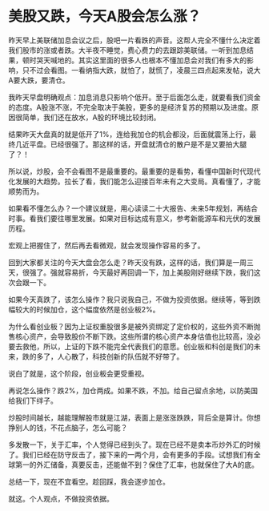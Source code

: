 # 美股又跌，今天A股会怎么涨？

昨天早上美联储加息会议之后，股吧一片看跌的声音。这帮人完全不懂什么决定着我们股市的涨或者跌。大半夜不睡觉，费心费力的去跟踪美联储。一听到加息结果，顿时哭天喊地的。其实这里面的很多人也根本不懂加息会对我们有多大的影响，只不过会看图。一看纳指大跌，就怕了，就慌了，凌晨三四点起来发帖，说大A要大跌，要清仓。

我昨天早盘明确观点：加息消息只影响个低开。至于后面怎么走，就要看我们资金的态度。A股涨不涨，不完全取决于美股，更多的是经济复苏的预期以及进度。原因很简单，我们还在放水，A股的环境比较封闭。

结果昨天大盘真的就是低开了1%，连给我加仓的机会都没，后面就震荡上行，最终几近平盘。已经很强了。那这样的话，开盘就清仓的散户是不是又要拍大腿了？！

所以说，炒股，会不会看图不是最重要的。最重要的是看势，看懂中国新时代现代化发展的大趋势。拉长了看，我们能怎么迎接百年未有之大变局。真看懂了，才能顺势而为。

如果看不懂怎么办？一个建议就是，用心读读二十大报告、未来5年规划，再结合时事。看我们要往哪里发展。如果对目标达成有意义，参考新能源车和光伏的发展历程。

宏观上把握住了，然后再去看微观，就会发现操作容易的多了。

回到大家都关注的今天大盘会怎么走？昨天没有跌，这样的话，我们算是一周三天，很强了。强就容易折，今天最好再回调一下，加上美股刚好继续下跌，我们这次会跟一下。

如果今天真跌了，该怎么操作？我只说我自己，不做为投资依据。继续等，等到跌幅较大的时候加仓，这个幅度依然是创业板2%。

为什么看创业板？因为上证权重股很多是被外资绑定了定价权的，这些外资不断抛售核心资产，会导致股价不断下跌。这些所谓的核心资产本身估值也比较高，没必要去救他，所以，上证的下跌不能完全代表我们的意愿。创业板和科创是我们的未来，跌的多了，人心散了，科技创新的队伍就不好带了。

说白了就是，这个阶段，创业板会更受重视。

再说怎么操作？跌2%，加仓两成。如果不跌，不加。给自己留点余地，以防美国给我们下绊子。

炒股时间越长，越能理解股市就是江湖，表面上是涨涨跌跌，背后全是算计。你想挣别人的钱，不花点脑子，怎么可能？

多发散一下，关于汇率，个人觉得已经到头了。现在已经不是卖本币炒外汇的时候了。我们已经在防守反击了，接下来的一两个月，会有更多的手段。试想我们有全球第一的外汇储备，真要反击，还能做不到？保住了汇率，也就保住了大A的底。

总结一下，现在不宜看空。趁回踩，我会逐步加仓。

就这。个人观点，不做投资依据。
